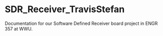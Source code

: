# SDR_Receiver_TravisStefan
Documentation for our Software Defined Receiver board project in ENGR 357 at WWU.

# 
